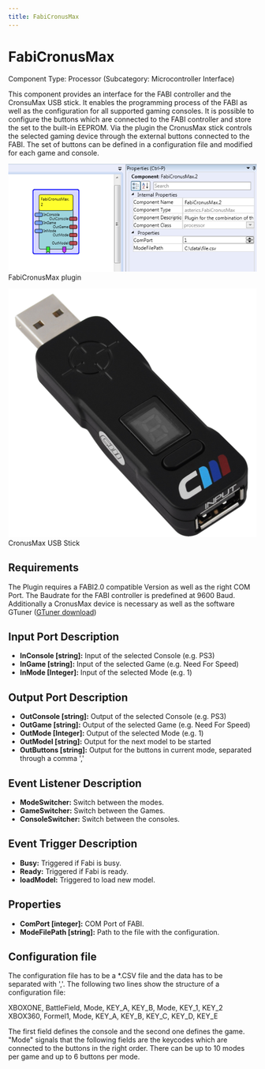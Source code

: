 ```yaml
---
title: FabiCronusMax
---
```


# FabiCronusMax

Component Type: Processor (Subcategory: Microcontroller Interface)

This component provides an interface for the FABI controller and the CronsuMax USB stick. It enables the programming process of the FABI as well as the configuration for all supported gaming consoles. It is possible to configure the buttons which are connected to the FABI controller and store the set to the built-in EEPROM. Via the plugin the CronusMax stick controls the selected gaming device through the external buttons connected to the FABI. The set of buttons can be defined in a configuration file and modified for each game and console.

![Screenshot: FabiCronusMax plugin](./img/FabiCronusMax.png "Screenshot: FabiCronusMax plugin")  
FabiCronusMax plugin

![Screenshot: CronusMax plugin](./img/CronusMax.jpg "Screenshot: CronusMax plugin")  
CronusMax USB Stick

## Requirements

The Plugin requires a FABI2.0 compatible Version as well as the right COM Port. The Baudrate for the FABI controller is predefined at 9600 Baud. Additionally a CronusMax device is necessary as well as the software GTuner ([GTuner download](http://controllermax.com/downloads/))

## Input Port Description

- **InConsole \[string\]:** Input of the selected Console (e.g. PS3)
- **InGame \[string\]:** Input of the selected Game (e.g. Need For Speed)
- **InMode \[Integer\]:** Input of the selected Mode (e.g. 1)

## Output Port Description

- **OutConsole \[string\]:** Output of the selected Console (e.g. PS3)
- **OutGame \[string\]:** Output of the selected Game (e.g. Need For Speed)
- **OutMode \[Integer\]:** Output of the selected Mode (e.g. 1)
- **OutModel \[string\]:** Output for the next model to be started
- **OutButtons \[string\]:** Output for the buttons in current mode, separated through a comma ','

## Event Listener Description

- **ModeSwitcher:** Switch between the modes.
- **GameSwitcher:** Switch between the Games.
- **ConsoleSwitcher:** Switch between the consoles.

## Event Trigger Description

- **Busy:** Triggered if Fabi is busy.
- **Ready:** Triggered if Fabi is ready.
- **loadModel:** Triggered to load new model.

## Properties

- **ComPort \[integer\]:** COM Port of FABI.
- **ModeFilePath \[string\]:** Path to the file with the configuration.

## Configuration file

The configuration file has to be a \*.CSV file and the data has to be separated with ','. The following two lines show the structure of a configuration file:

XBOXONE, BattleField, Mode, KEY_A, KEY_B, Mode, KEY_1, KEY_2  
XBOX360, Formel1, Mode, KEY_A, KEY_B, KEY_C, KEY_D, KEY_E

The first field defines the console and the second one defines the game. "Mode" signals that the following fields are the keycodes which are connected to the buttons in the right order. There can be up to 10 modes per game and up to 6 buttons per mode.
